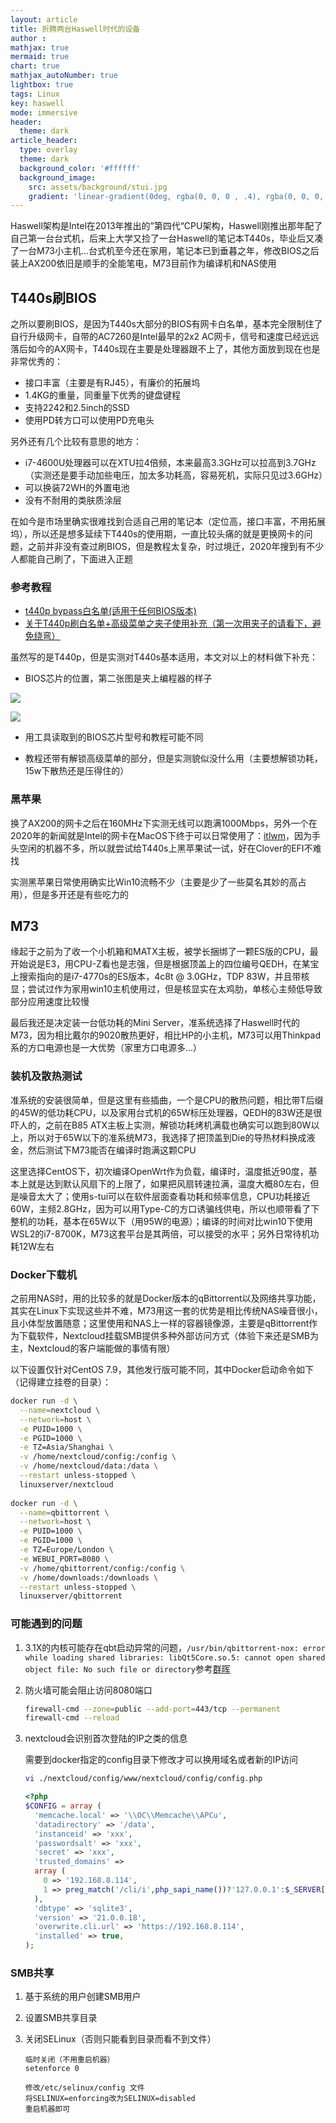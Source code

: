 ```yaml
---
layout: article
title: 折腾两台Haswell时代的设备
author :
mathjax: true
mermaid: true
chart: true
mathjax_autoNumber: true
lightbox: true
tags: Linux
key: haswell
mode: immersive
header:
  theme: dark
article_header:
  type: overlay
  theme: dark
  background_color: '#ffffff'
  background_image:
    src: assets/background/stui.jpg
    gradient: 'linear-gradient(0deg, rgba(0, 0, 0 , .4), rgba(0, 0, 0, .4))'
---
```

Haswell架构是Intel在2013年推出的”第四代“CPU架构，Haswell刚推出那年配了自己第一台台式机，后来上大学又捡了一台Haswell的笔记本T440s，毕业后又凑了一台M73小主机...台式机至今还在家用，笔记本已到垂暮之年，修改BIOS之后装上AX200依旧是顺手的全能笔电，M73目前作为编译机和NAS使用

<!--more-->

## T440s刷BIOS
之所以要刷BIOS，是因为T440s大部分的BIOS有网卡白名单，基本完全限制住了自行升级网卡，自带的AC7260是Intel最早的2x2 AC网卡，信号和速度已经远远落后如今的AX网卡，T440s现在主要是处理器跟不上了，其他方面放到现在也是非常优秀的：
- 接口丰富（主要是有RJ45），有廉价的拓展坞
- 1.4KG的重量，同重量下优秀的键盘键程
- 支持2242和2.5inch的SSD
- 使用PD转方口可以使用PD充电头

另外还有几个比较有意思的地方：
- i7-4600U处理器可以在XTU拉4倍频，本来最高3.3GHz可以拉高到3.7GHz（实测还是要手动加些电压，加太多功耗高，容易死机，实际只见过3.6GHz）
- 可以换装72WH的外置电池
- 没有不耐用的类肤质涂层

在如今是市场里确实很难找到合适自己用的笔记本（定位高，接口丰富，不用拓展坞），所以还是想多延续下T440s的使用期，一直比较头痛的就是更换网卡的问题，之前并非没有查过刷BIOS，但是教程太复杂，时过境迁，2020年搜到有不少人都能自己刷了，下面进入正题

### 参考教程

- [t440p bypass白名单(适用于任何BIOS版本)](https://forum.51nb.com/thread-1916046-1-1.html)
- [关于T440p刷白名单+高级菜单之夹子使用补充（第一次用夹子的请看下，避免绕弯）](https://forum.51nb.com/thread-1991428-1-1.html)

虽然写的是T440p，但是实测对T440s基本适用，本文对以上的材料做下补充：
- BIOS芯片的位置，第二张图是夹上编程器的样子

![](assets/images/bioschip.jpg)

![](assets/images/T440s.jpg)

- 用工具读取到的BIOS芯片型号和教程可能不同

- 教程还带有解锁高级菜单的部分，但是实测貌似没什么用（主要想解锁功耗，15w下散热还是压得住的）

### 黑苹果

换了AX200的网卡之后在160MHz下实测无线可以跑满1000Mbps，另外一个在2020年的新闻就是Intel的网卡在MacOS下终于可以日常使用了：[itlwm](https://github.com/OpenIntelWireless/itlwm)，因为手头空闲的机器不多，所以就尝试给T440s上黑苹果试一试，好在Clover的EFI不难找

实测黑苹果日常使用确实比Win10流畅不少（主要是少了一些莫名其妙的高占用），但是多开还是有些吃力的

## M73

缘起于之前为了收一个小机箱和MATX主板，被学长捆绑了一颗ES版的CPU，最开始说是E3，用CPU-Z看也是志强，但是根据顶盖上的四位编号QEDH，在某宝上搜索指向的是i7-4770s的ES版本，4c8t @ 3.0GHz，TDP 83W，并且带核显；尝试过作为家用win10主机使用过，但是核显实在太鸡肋，单核心主频低导致部分应用速度比较慢

最后我还是决定装一台低功耗的Mini Server，准系统选择了Haswell时代的M73，因为相比戴尔的9020散热更好，相比HP的小主机，M73可以用Thinkpad系的方口电源也是一大优势（家里方口电源多...）

### 装机及散热测试
准系统的安装很简单，但是这里有些插曲，一个是CPU的散热问题，相比带T后缀的45W的低功耗CPU，以及家用台式机的65W标压处理器，QEDH的83W还是很吓人的，之前在B85 ATX主板上实测，解锁功耗烤机满载也确实可以跑到80W以上，所以对于65W以下的准系统M73，我选择了把顶盖到Die的导热材料换成液金，然后测试下M73能否在编译时跑满这颗CPU

这里选择CentOS下，初次编译OpenWrt作为负载，编译时，温度抵近90度，基本上就是达到默认风扇下的上限了，如果把风扇转速拉满，温度大概80左右，但是噪音太大了；使用s-tui可以在软件层面查看功耗和频率信息，CPU功耗接近60W，主频2.8GHz，因为可以用Type-C的方口诱骗线供电，所以也顺带看了下整机的功耗，基本在65W以下（用95W的电源）；编译的时间对比win10下使用WSL2的i7-8700K，M73这套平台是其两倍，可以接受的水平；另外日常待机功耗12W左右

### Docker下载机
之前用NAS时，用的比较多的就是Docker版本的qBittorrent以及网络共享功能，其实在Linux下实现这些并不难，M73用这一套的优势是相比传统NAS噪音很小，且小体型放置随意；这里使用和NAS上一样的容器镜像源，主要是qBittorrent作为下载软件，Nextcloud挂载SMB提供多种外部访问方式（体验下来还是SMB为主，Nextcloud的客户端能做的事情有限）

以下设置仅针对CentOS 7.9，其他发行版可能不同，其中Docker启动命令如下（记得建立挂卷的目录）：

```bash
docker run -d \
  --name=nextcloud \
  --network=host \
  -e PUID=1000 \
  -e PGID=1000 \
  -e TZ=Asia/Shanghai \
  -v /home/nextcloud/config:/config \
  -v /home/nextcloud/data:/data \
  --restart unless-stopped \
  linuxserver/nextcloud
  
docker run -d \
  --name=qbittorrent \
  --network=host \
  -e PUID=1000 \
  -e PGID=1000 \
  -e TZ=Europe/London \
  -e WEBUI_PORT=8080 \
  -v /home/qbittorrent/config:/config \
  -v /home/downloads:/downloads \
  --restart unless-stopped \
  linuxserver/qbittorrent
```

### 可能遇到的问题

1. 3.1X的内核可能存在qbt启动异常的问题，```/usr/bin/qbittorrent-nox: error while loading shared libraries: libQt5Core.so.5: cannot open shared object file: No such file or directory```参考[群晖](https://post.smzdm.com/p/a7do76vd/)

2. 防火墙可能会阻止访问8080端口

   ```bash
   firewall-cmd --zone=public --add-port=443/tcp --permanent
   firewall-cmd --reload
   ```

3. nextcloud会识别首次登陆的IP之类的信息

   需要到docker指定的config目录下修改才可以换用域名或者新的IP访问

   ```bash
   vi ./nextcloud/config/www/nextcloud/config/config.php
   ```

   ```php
   <?php
   $CONFIG = array (
     'memcache.local' => '\\OC\\Memcache\\APCu',
     'datadirectory' => '/data',
     'instanceid' => 'xxx',
     'passwordsalt' => 'xxx',
     'secret' => 'xxx',
     'trusted_domains' =>
     array (
       0 => '192.168.8.114',
       1 => preg_match('/cli/i',php_sapi_name())?'127.0.0.1':$_SERVER['SERVER_NAME'],
     ),
     'dbtype' => 'sqlite3',
     'version' => '21.0.0.18',
     'overwrite.cli.url' => 'https://192.168.8.114',
     'installed' => true,
   );
   ```

### SMB共享

1. 基于系统的用户创建SMB用户

2. 设置SMB共享目录

3. 关闭SELinux（否则只能看到目录而看不到文件）

   ```
   临时关闭（不用重启机器）
   setenforce 0  
   
   修改/etc/selinux/config 文件
   将SELINUX=enforcing改为SELINUX=disabled
   重启机器即可
   ```

